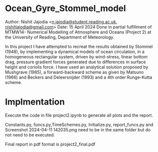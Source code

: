 # Ocean_Gyre_Stommel_model
Author: Nishit Jajodia <n.jajodia@student.reading.ac.uk, nishitjajodia@gmail.com>
Date: 15 April 2024
Done in partial fulfillment of MTMW14- Numerical Modelling of Atmosphere and Oceans (Project 2) at the University of Reading, Department of Meteorology.

In this project I have attempted to recreat the results obtained by Stommel (1948), by implementing a dynamical models of ocean circulation, in a homogeneous rectangular system, driven by wind-stress, linear bottom drag, pressure gradient forces generated due to differences in surface height and coriolis force. I have used an analytical solution proposed by Mushgrave (1985), a forward-backward scheme as given by Matsuno (1966) and Beckers and Deleersnijder (1993) and a 4th order Runge-Kutta scheme.

# Implmentation
Execute the code in file project2.ipynb to generate all plots and the report.

Constants.py, funcs.py,TimeSchemes.py, Initialize.py, report_funcs.py and Screenshot 2024-04-11 142035.png need to be in the same folder but do not need to be executed.

Final report in pdf format is project2_final.pdf
